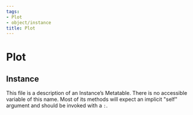 ```yaml
---
tags:
- Plot
- object/instance
title: Plot
---
```

# Plot
## Instance
This file is a description of an Instance’s Metatable. There is no accessible variable of this name. Most of its methods will expect an implicit "self" argument and should be invoked with a `:`.
